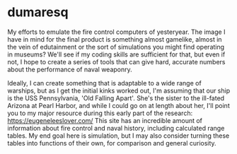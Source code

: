 # dumaresq
My efforts to emulate the fire control computers of yesteryear. The image I have in mind for the final product is something almost gamelike, almost in the vein of edutainment or the sort of simulations you might find operating in museums? We'll see if my coding skills are sufficient for that, but even if not, I hope to create a series of tools that can give hard, accurate numbers about the performance of naval weaponry.

Ideally, I can create something that is adaptable to a wide range of warships, but as I get the initial kinks worked out, I'm assuming that our ship is the USS Pennsylvania, 'Old Falling Apart'. She's the sister to the ill-fated Arizona at Pearl Harbor, and while I could go on at length about her, I'll point you to my major resource during this early part of the research: https://eugeneleeslover.com/ This site has an incredible amount of information about fire control and naval history, including calculated range tables. My end goal here is simulation, but I may also consider turning these tables into functions of their own, for comparison and general curiosity. 
